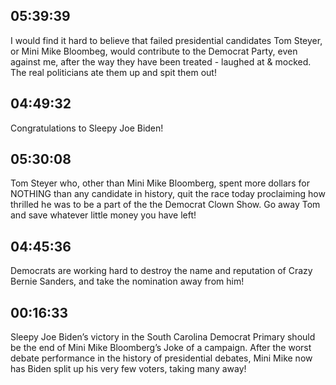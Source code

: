 ## 05:39:39
I would find it hard to believe that failed presidential candidates Tom Steyer, or Mini Mike Bloombeg, would contribute to the Democrat Party, even against me, after the way they have been treated - laughed at &amp; mocked. The real politicians ate them up and spit them out!
## 04:49:32
Congratulations to Sleepy Joe Biden!
## 05:30:08
Tom Steyer who, other than Mini Mike Bloomberg, spent more dollars for NOTHING than any candidate in history, quit the race today proclaiming how thrilled he was to be a part of the the Democrat Clown Show. Go away Tom and save whatever little money you have left!
## 04:45:36
Democrats are working hard to destroy the name and reputation of Crazy Bernie Sanders, and take the nomination away from him!
## 00:16:33
Sleepy Joe Biden’s victory in the South Carolina Democrat Primary should be the end of Mini Mike Bloomberg’s Joke of a campaign. After the worst debate performance in the history of presidential debates,  Mini Mike now has Biden split up his very few voters, taking many away!
